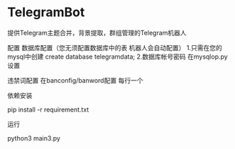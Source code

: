 # TelegramBot
提供Telegram主题合并，背景提取，群组管理的Telegram机器人

配置
  数据库配置（您无须配置数据库中的表 机器人会自动配置）
    1.只需在您的mysql中创建
        create database telegramdata;
    2.数据库帐号密码 在mysqlop.py 设置
    
  违禁词配置
    在banconfig/banword配置 每行一个


依赖安装
  
  pip install -r requirement.txt

运行
  
  python3 main3.py

